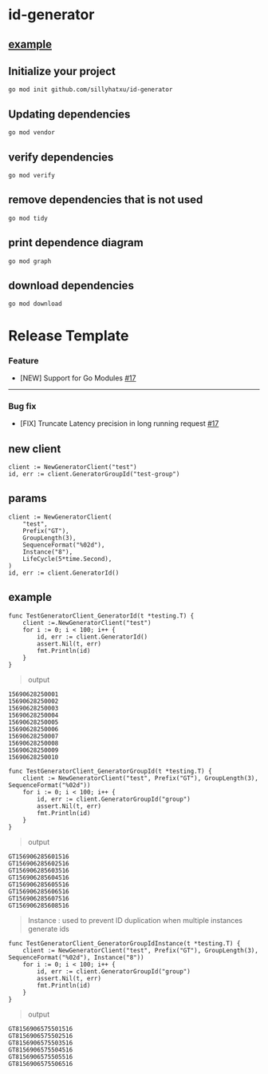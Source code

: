 # id-generator

## [example](https://github.com/sillyhatxu/id-generator/blob/master/generator_test.go)

## Initialize your project

```
go mod init github.com/sillyhatxu/id-generator
```

## Updating dependencies

```
go mod vendor
```

## verify dependencies

```
go mod verify
```

## remove dependencies that is not used

```
go mod tidy
```

## print dependence diagram

```
go mod graph
```

## download dependencies

```
go mod download
```

# Release Template

### Feature

* [NEW] Support for Go Modules [#17](https://github.com/sillyhatxu/convenient-utils/issues/17)

---

### Bug fix

* [FIX] Truncate Latency precision in long running request [#17](https://github.com/sillyhatxu/convenient-utils/issues/17)


## new client

```
client := NewGeneratorClient("test")
id, err := client.GeneratorGroupId("test-group")
```

## params

```
client := NewGeneratorClient(
    "test",
    Prefix("GT"),
    GroupLength(3),
    SequenceFormat("%02d"),
    Instance("8"),
    LifeCycle(5*time.Second),
)
id, err := client.GeneratorId()
```

## example

```
func TestGeneratorClient_GeneratorId(t *testing.T) {
	client :=.NewGeneratorClient("test")
	for i := 0; i < 100; i++ {
		id, err := client.GeneratorId()
		assert.Nil(t, err)
		fmt.Println(id)
	}
}
```

> output

```
15690628250001
15690628250002
15690628250003
15690628250004
15690628250005
15690628250006
15690628250007
15690628250008
15690628250009
15690628250010
```


```
func TestGeneratorClient_GeneratorGroupId(t *testing.T) {
	client := NewGeneratorClient("test", Prefix("GT"), GroupLength(3), SequenceFormat("%02d"))
	for i := 0; i < 100; i++ {
		id, err := client.GeneratorGroupId("group")
		assert.Nil(t, err)
		fmt.Println(id)
	}
}
```

> output

```
GT156906285601516
GT156906285602516
GT156906285603516
GT156906285604516
GT156906285605516
GT156906285606516
GT156906285607516
GT156906285608516
```

> Instance : used to prevent ID duplication when multiple instances generate ids

```
func TestGeneratorClient_GeneratorGroupIdInstance(t *testing.T) {
	client := NewGeneratorClient("test", Prefix("GT"), GroupLength(3), SequenceFormat("%02d"), Instance("8"))
	for i := 0; i < 100; i++ {
		id, err := client.GeneratorGroupId("group")
		assert.Nil(t, err)
		fmt.Println(id)
	}
}
```

> output

```
GT8156906575501516
GT8156906575502516
GT8156906575503516
GT8156906575504516
GT8156906575505516
GT8156906575506516
```